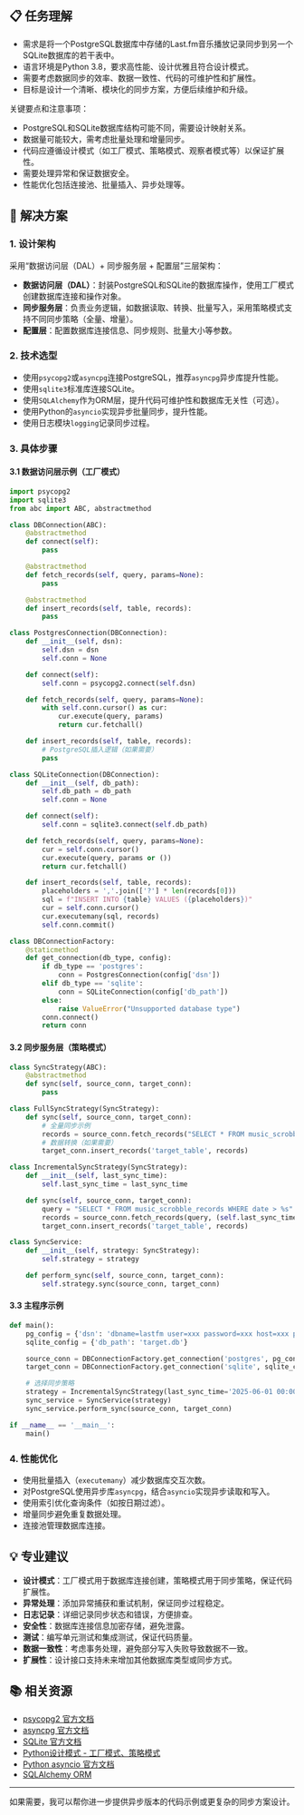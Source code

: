 ## 📋 任务理解

- 需求是将一个PostgreSQL数据库中存储的Last.fm音乐播放记录同步到另一个SQLite数据库的若干表中。
- 语言环境是Python 3.8，要求高性能、设计优雅且符合设计模式。
- 需要考虑数据同步的效率、数据一致性、代码的可维护性和扩展性。
- 目标是设计一个清晰、模块化的同步方案，方便后续维护和升级。

关键要点和注意事项：
- PostgreSQL和SQLite数据库结构可能不同，需要设计映射关系。
- 数据量可能较大，需考虑批量处理和增量同步。
- 代码应遵循设计模式（如工厂模式、策略模式、观察者模式等）以保证扩展性。
- 需要处理异常和保证数据安全。
- 性能优化包括连接池、批量插入、异步处理等。

## 🎯 解决方案

### 1. 设计架构

采用“数据访问层（DAL）+ 同步服务层 + 配置层”三层架构：

- **数据访问层（DAL）**：封装PostgreSQL和SQLite的数据库操作，使用工厂模式创建数据库连接和操作对象。
- **同步服务层**：负责业务逻辑，如数据读取、转换、批量写入，采用策略模式支持不同同步策略（全量、增量）。
- **配置层**：配置数据库连接信息、同步规则、批量大小等参数。

### 2. 技术选型

- 使用`psycopg2`或`asyncpg`连接PostgreSQL，推荐`asyncpg`异步库提升性能。
- 使用`sqlite3`标准库连接SQLite。
- 使用`SQLAlchemy`作为ORM层，提升代码可维护性和数据库无关性（可选）。
- 使用Python的`asyncio`实现异步批量同步，提升性能。
- 使用日志模块`logging`记录同步过程。

### 3. 具体步骤

#### 3.1 数据访问层示例（工厂模式）

```python
import psycopg2
import sqlite3
from abc import ABC, abstractmethod

class DBConnection(ABC):
    @abstractmethod
    def connect(self):
        pass

    @abstractmethod
    def fetch_records(self, query, params=None):
        pass

    @abstractmethod
    def insert_records(self, table, records):
        pass

class PostgresConnection(DBConnection):
    def __init__(self, dsn):
        self.dsn = dsn
        self.conn = None

    def connect(self):
        self.conn = psycopg2.connect(self.dsn)

    def fetch_records(self, query, params=None):
        with self.conn.cursor() as cur:
            cur.execute(query, params)
            return cur.fetchall()

    def insert_records(self, table, records):
        # PostgreSQL插入逻辑（如果需要）
        pass

class SQLiteConnection(DBConnection):
    def __init__(self, db_path):
        self.db_path = db_path
        self.conn = None

    def connect(self):
        self.conn = sqlite3.connect(self.db_path)

    def fetch_records(self, query, params=None):
        cur = self.conn.cursor()
        cur.execute(query, params or ())
        return cur.fetchall()

    def insert_records(self, table, records):
        placeholders = ','.join(['?'] * len(records[0]))
        sql = f"INSERT INTO {table} VALUES ({placeholders})"
        cur = self.conn.cursor()
        cur.executemany(sql, records)
        self.conn.commit()

class DBConnectionFactory:
    @staticmethod
    def get_connection(db_type, config):
        if db_type == 'postgres':
            conn = PostgresConnection(config['dsn'])
        elif db_type == 'sqlite':
            conn = SQLiteConnection(config['db_path'])
        else:
            raise ValueError("Unsupported database type")
        conn.connect()
        return conn
```

#### 3.2 同步服务层（策略模式）

```python
class SyncStrategy(ABC):
    @abstractmethod
    def sync(self, source_conn, target_conn):
        pass

class FullSyncStrategy(SyncStrategy):
    def sync(self, source_conn, target_conn):
        # 全量同步示例
        records = source_conn.fetch_records("SELECT * FROM music_scrobble_records")
        # 数据转换（如果需要）
        target_conn.insert_records('target_table', records)

class IncrementalSyncStrategy(SyncStrategy):
    def __init__(self, last_sync_time):
        self.last_sync_time = last_sync_time

    def sync(self, source_conn, target_conn):
        query = "SELECT * FROM music_scrobble_records WHERE date > %s"
        records = source_conn.fetch_records(query, (self.last_sync_time,))
        target_conn.insert_records('target_table', records)

class SyncService:
    def __init__(self, strategy: SyncStrategy):
        self.strategy = strategy

    def perform_sync(self, source_conn, target_conn):
        self.strategy.sync(source_conn, target_conn)
```

#### 3.3 主程序示例

```python
def main():
    pg_config = {'dsn': 'dbname=lastfm user=xxx password=xxx host=xxx port=5432'}
    sqlite_config = {'db_path': 'target.db'}

    source_conn = DBConnectionFactory.get_connection('postgres', pg_config)
    target_conn = DBConnectionFactory.get_connection('sqlite', sqlite_config)

    # 选择同步策略
    strategy = IncrementalSyncStrategy(last_sync_time='2025-06-01 00:00:00')
    sync_service = SyncService(strategy)
    sync_service.perform_sync(source_conn, target_conn)

if __name__ == '__main__':
    main()
```

### 4. 性能优化

- 使用批量插入（`executemany`）减少数据库交互次数。
- 对PostgreSQL使用异步库`asyncpg`，结合`asyncio`实现异步读取和写入。
- 使用索引优化查询条件（如按日期过滤）。
- 增量同步避免重复数据处理。
- 连接池管理数据库连接。

## 💡 专业建议

- **设计模式**：工厂模式用于数据库连接创建，策略模式用于同步策略，保证代码扩展性。
- **异常处理**：添加异常捕获和重试机制，保证同步过程稳定。
- **日志记录**：详细记录同步状态和错误，方便排查。
- **安全性**：数据库连接信息加密存储，避免泄露。
- **测试**：编写单元测试和集成测试，保证代码质量。
- **数据一致性**：考虑事务处理，避免部分写入失败导致数据不一致。
- **扩展性**：设计接口支持未来增加其他数据库类型或同步方式。

## 📚 相关资源

- [psycopg2 官方文档](https://www.psycopg.org/docs/)
- [asyncpg 官方文档](https://magicstack.github.io/asyncpg/current/)
- [SQLite 官方文档](https://sqlite.org/docs.html)
- [Python设计模式 - 工厂模式、策略模式](https://refactoringguru.cn/design-patterns)
- [Python asyncio 官方文档](https://docs.python.org/3/library/asyncio.html)
- [SQLAlchemy ORM](https://www.sqlalchemy.org/)

---

如果需要，我可以帮你进一步提供异步版本的代码示例或更复杂的同步方案设计。